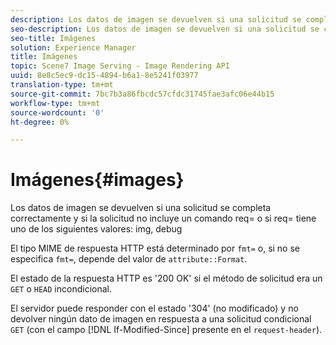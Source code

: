 ```yaml
---
description: Los datos de imagen se devuelven si una solicitud se completa correctamente y si la solicitud no incluye un comando req= o si req= tiene uno de los siguientes valores img, debug
seo-description: Los datos de imagen se devuelven si una solicitud se completa correctamente y si la solicitud no incluye un comando req= o si req= tiene uno de los siguientes valores img, debug
seo-title: Imágenes
solution: Experience Manager
title: Imágenes
topic: Scene7 Image Serving - Image Rendering API
uuid: 8e8c5ec9-dc15-4894-b6a1-8e5241f03977
translation-type: tm+mt
source-git-commit: 7bc7b3a86fbcdc57cfdc31745fae3afc06e44b15
workflow-type: tm+mt
source-wordcount: '0'
ht-degree: 0%

---
```



# Imágenes{#images}

Los datos de imagen se devuelven si una solicitud se completa correctamente y si la solicitud no incluye un comando req= o si req= tiene uno de los siguientes valores: img, debug

El tipo MIME de respuesta HTTP está determinado por `fmt=` o, si no se especifica `fmt=`, depende del valor de `attribute::Format`.

El estado de la respuesta HTTP es &#39;200 OK&#39; si el método de solicitud era un `GET` o `HEAD` incondicional.

El servidor puede responder con el estado &#39;304&#39; (no modificado) y no devolver ningún dato de imagen en respuesta a una solicitud condicional `GET` (con el campo [!DNL If-Modified-Since] presente en el `request-header`).
